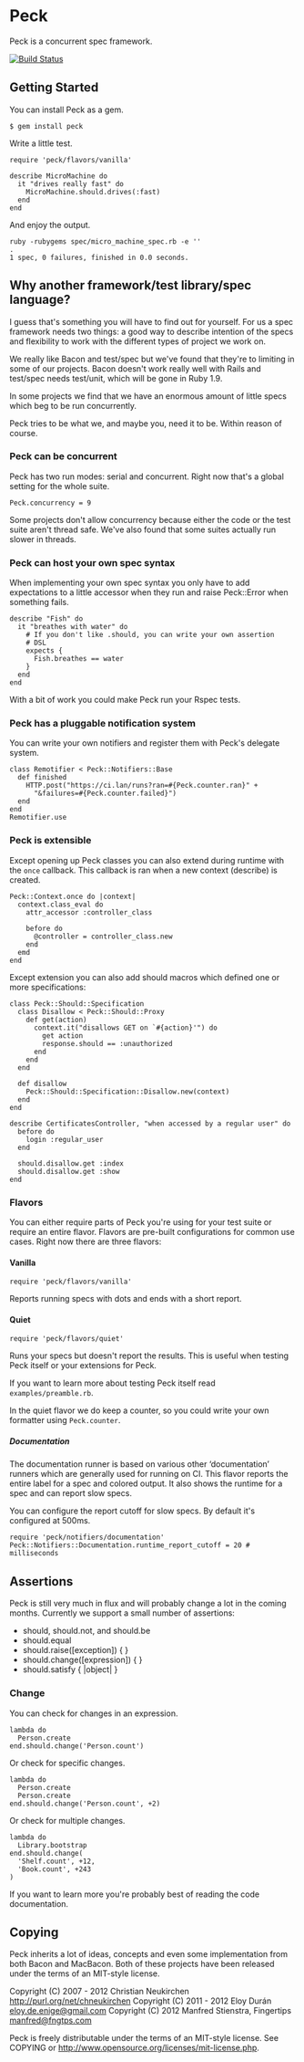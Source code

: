 # Peck

Peck is a concurrent spec framework.

[![Build Status](https://secure.travis-ci.org/Fingertips/Peck.png?branch=master)](http://travis-ci.org/Fingertips/Peck)

## Getting Started

You can install Peck as a gem.

    $ gem install peck

Write a little test.

    require 'peck/flavors/vanilla'

    describe MicroMachine do
      it "drives really fast" do
        MicroMachine.should.drives(:fast)
      end
    end

And enjoy the output.

    ruby -rubygems spec/micro_machine_spec.rb -e ''
    .
    1 spec, 0 failures, finished in 0.0 seconds.

## Why another framework/test library/spec language?

I guess that's something you will have to find out for yourself. For us a spec
framework needs two things: a good way to describe intention of the specs and
flexibility to work with the different types of project we work on.

We really like Bacon and test/spec but we've found that they're to limiting
in some of our projects. Bacon doesn't work really well with Rails and
test/spec needs test/unit, which will be gone in Ruby 1.9.

In some projects we find that we have an enormous amount of little specs which
beg to be run concurrently.

Peck tries to be what we, and maybe you, need it to be. Within reason of
course.

### Peck can be concurrent

Peck has two run modes: serial and concurrent. Right now that's a global
setting for the whole suite.

    Peck.concurrency = 9

Some projects don't allow concurrency because either the code or the test
suite aren't thread safe. We've also found that some suites actually run
slower in threads.

### Peck can host your own spec syntax

When implementing your own spec syntax you only have to add expectations
to a little accessor when they run and raise Peck::Error when something
fails.

    describe "Fish" do
      it "breathes with water" do
        # If you don't like .should, you can write your own assertion
        # DSL
        expects {
          Fish.breathes == water
        }
      end
    end

With a bit of work you could make Peck run your Rspec tests.

### Peck has a pluggable notification system

You can write your own notifiers and register them with Peck's delegate
system.

    class Remotifier < Peck::Notifiers::Base
      def finished
        HTTP.post("https://ci.lan/runs?ran=#{Peck.counter.ran}" +
          "&failures=#{Peck.counter.failed}")
      end
    end
    Remotifier.use

### Peck is extensible

Except opening up Peck classes you can also extend during runtime with the
`once` callback. This callback is ran when a new context (describe) is
created.

    Peck::Context.once do |context|
      context.class_eval do
        attr_accessor :controller_class

        before do
          @controller = controller_class.new
        end
      emd
    end

Except extension you can also add should macros which defined one or more
specifications:

    class Peck::Should::Specification
      class Disallow < Peck::Should::Proxy
        def get(action)
          context.it("disallows GET on `#{action}'") do
            get action
            response.should == :unauthorized
          end
        end
      end

      def disallow
        Peck::Should::Specification::Disallow.new(context)
      end
    end

    describe CertificatesController, "when accessed by a regular user" do
      before do
        login :regular_user
      end

      should.disallow.get :index
      should.disallow.get :show
    end

### Flavors

You can either require parts of Peck you're using for your test suite or
require an entire flavor. Flavors are pre-built configurations for common
use cases. Right now there are three flavors:

#### Vanilla

    require 'peck/flavors/vanilla'

Reports running specs with dots and ends with a short report.

#### Quiet

    require 'peck/flavors/quiet'

Runs your specs but doesn't report the results. This is useful when testing
Peck itself or your extensions for Peck.

If you want to learn more about testing Peck itself read `examples/preamble.rb`.

In the quiet flavor we do keep a counter, so you could write your own formatter using `Peck.counter`.

##### Documentation

The documentation runner is based on various other ‘documentation’ runners which are generally used for running on CI. This flavor reports the entire label for a spec and colored output. It also shows the runtime for a spec and can report slow specs.

You can configure the report cutoff for slow specs. By default it's configured at 500ms.

    require 'peck/notifiers/documentation'
    Peck::Notifiers::Documentation.runtime_report_cutoff = 20 # milliseconds

## Assertions

Peck is still very much in flux and will probably change a lot in the coming
months. Currently we support a small number of assertions:

  * should, should.not, and should.be
  * should.equal
  * should.raise([exception]) { }
  * should.change([expression]) { }
  * should.satisfy { |object| }

### Change

You can check for changes in an expression.

    lambda do
      Person.create
    end.should.change('Person.count')

Or check for specific changes.

    lambda do
      Person.create
      Person.create
    end.should.change('Person.count', +2)

Or check for multiple changes.

    lambda do
      Library.bootstrap
    end.should.change(
      'Shelf.count', +12,
      'Book.count', +243
    )

If you want to learn more you're probably best of reading the code
documentation.

## Copying

Peck inherits a lot of ideas, concepts and even some implementation from both
Bacon and MacBacon. Both of these projects have been released under the terms
of an MIT-style license.

Copyright (C) 2007 - 2012 Christian Neukirchen http://purl.org/net/chneukirchen
Copyright (C) 2011 - 2012 Eloy Durán eloy.de.enige@gmail.com
Copyright (C) 2012        Manfred Stienstra, Fingertips <manfred@fngtps.com>

Peck is freely distributable under the terms of an MIT-style license. See COPYING or http://www.opensource.org/licenses/mit-license.php.